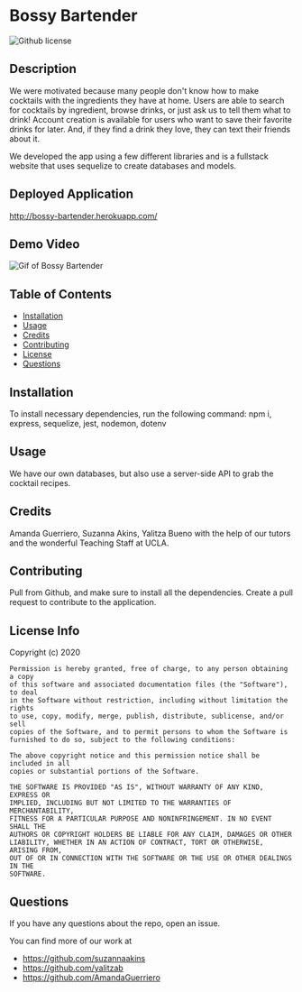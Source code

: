 # Bossy Bartender

![Github license](https://img.shields.io/badge/license-MIT-blue.svg)

## Description
We were motivated because many people don't know how to make cocktails with the ingredients they have at home. Users are able to search for cocktails by ingredient, browse drinks, or just ask us to tell them what to drink! Account creation is available for users who want to save their favorite drinks for later. And, if they find a drink they love, they can text their friends about it. 

We developed the app using a few different libraries and is a fullstack website that uses sequelize to create databases and models.

## Deployed Application
http://bossy-bartender.herokuapp.com/

## Demo Video
<img src="public/assets/images/demo.gif" alt="Gif of Bossy Bartender"/>

## Table of Contents
* [Installation](#installation)
* [Usage](#usage)
* [Credits](#credits)
* [Contributing](#contributing)
* [License](#license)
* [Questions](#questions)


## Installation
To install necessary dependencies, run the following command:
npm i, express, sequelize, jest, nodemon, dotenv
  
## Usage
We have our own databases, but also use a server-side API to grab the cocktail recipes.

## Credits
Amanda Guerriero, Suzanna Akins, Yalitza Bueno with the help of our tutors and the wonderful Teaching Staff at UCLA.

## Contributing
Pull from Github, and make sure to install all the dependencies. Create a pull request to contribute to the application.

## License Info
Copyright (c) 2020

    Permission is hereby granted, free of charge, to any person obtaining a copy
    of this software and associated documentation files (the "Software"), to deal
    in the Software without restriction, including without limitation the rights
    to use, copy, modify, merge, publish, distribute, sublicense, and/or sell
    copies of the Software, and to permit persons to whom the Software is
    furnished to do so, subject to the following conditions:
    
    The above copyright notice and this permission notice shall be included in all
    copies or substantial portions of the Software.
    
    THE SOFTWARE IS PROVIDED "AS IS", WITHOUT WARRANTY OF ANY KIND, EXPRESS OR
    IMPLIED, INCLUDING BUT NOT LIMITED TO THE WARRANTIES OF MERCHANTABILITY,
    FITNESS FOR A PARTICULAR PURPOSE AND NONINFRINGEMENT. IN NO EVENT SHALL THE
    AUTHORS OR COPYRIGHT HOLDERS BE LIABLE FOR ANY CLAIM, DAMAGES OR OTHER
    LIABILITY, WHETHER IN AN ACTION OF CONTRACT, TORT OR OTHERWISE, ARISING FROM,
    OUT OF OR IN CONNECTION WITH THE SOFTWARE OR THE USE OR OTHER DEALINGS IN THE
    SOFTWARE.


## Questions
If you have any questions about the repo, open an issue.

You can find more of our work at 
* https://github.com/suzannaakins
* https://github.com/yalitzab
* https://github.com/AmandaGuerriero
